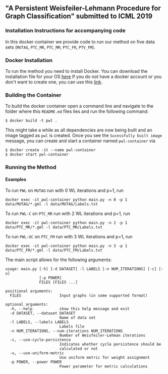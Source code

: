 ## "A Persistent Weisfeiler-Lehmann Procedure for Graph Classification" submitted to ICML 2019
### Installation Instructions for accompanying code

In this docker container we provide code to run our method on five data sets (`MUTAG`, `PTC_MR`, `PTC_MM`, `PTC_FR`, `PTV_FM`). 

### Docker Installation
To run the method you need to install Docker. You can download the installation file for your OS [here](https://www.docker.com/get-started)
If you do not have a docker account or you don't want to create one, you can use this [link](https://download.docker.com).

### Building the Container
To build the docker container open a command line and navigate to the folder where this `README.md` files lies and run the following command:
```
$ docker build -t pwl .
```

This might take a while as all dependencies are now being built and an image tagged as `pwl` is created. 
Once you see the `Sucessfully built image` message, you can create and start a container named `pwl-container` via

```
$ docker create -it --name pwl-container
$ docker start pwl-container
```

### Running the Method
#### Examples
To run `PWL` on `MUTAG` run with 0 WL iterations and p=1, run 
```
docker exec -it pwl-container python main.py -n 0 -p 1 data/MUTAG/*.gml -l data/MUTAG/Labels.txt

```

To run `PWL-C` on `PTC_MR` run with 2 WL iterations and p=1, run 
```
docker exec -it pwl-container python main.py -n 2 -p 1 data/PTC_MR/*.gml -l data/PTC_MR/Labels.txt

```

To run `PWL-UC` on `PTC_FM` run with 3 WL iterations and p=1, run 
```
docker exec -it pwl-container python main.py -n 3 -p 1 data/PTC_FM/*.gml -l data/PTC_FM/Labels.txt

```
The main script allows for the following arguments:
```
usage: main.py [-h] [-d DATASET] -l LABELS [-n NUM_ITERATIONS] [-c] [-u]
               [-p POWER]
               FILES [FILES ...]

positional arguments:
  FILES                 Input graphs (in some supported format)

optional arguments:
  -h, --help            show this help message and exit
  -d DATASET, --dataset DATASET
                        Name of data set
  -l LABELS, --labels LABELS
                        Labels file
  -n NUM_ITERATIONS, --num-iterations NUM_ITERATIONS
                        Number of Weisfeiler-Lehman iterations
  -c, --use-cycle-persistence
                        Indicates whether cycle persistence should be
                        calculated or not
  -u, --use-uniform-metric
                        Use uniform metric for weight assignment
  -p POWER, --power POWER
                        Power parameter for metric calculations
```

